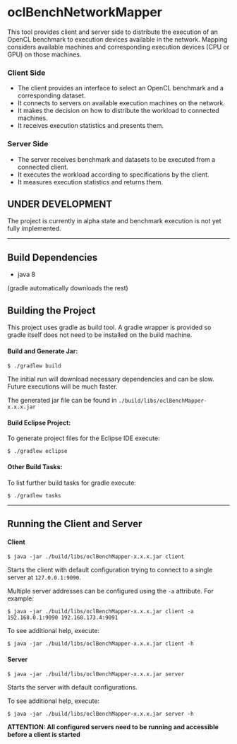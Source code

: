 # oclBenchNetworkMapper

This tool provides client and server side to distribute the execution of an OpenCL benchmark to execution devices available in the network. Mapping considers available machines and corresponding execution devices (CPU or GPU) on those machines.

### Client Side
- The client provides an interface to select an OpenCL benchmark and a corresponding dataset.
- It connects to servers on available execution machines on the network.
- It makes the decision on how to distribute the workload to connected machines.
- It receives execution statistics and presents them.

### Server Side
- The server receives benchmark and datasets to be executed from a connected client.
- It executes the workload according to specifications by the client.
- It measures execution statistics and returns them.


## UNDER DEVELOPMENT
The project is currently in alpha state and benchmark execution is not yet fully implemented.

---

## Build Dependencies
* java 8

(gradle automatically downloads the rest)

## Building the Project
This project uses gradle as build tool. A gradle wrapper is provided so gradle itself does not need to be installed on the build machine.

#### Build and Generate Jar:
```
$ ./gradlew build
```
The initial run will download necessary dependencies and can be slow. Future executions will be much faster.

The generated jar file can be found in ``./build/libs/oclBenchMapper-x.x.x.jar``

#### Build Eclipse Project:
To generate project files for the Eclipse IDE execute:
```
$ ./gradlew eclipse
```
#### Other Build Tasks:
To list further build tasks for gradle execute:
```
$ ./gradlew tasks
```
---

## Running the Client and Server
#### Client
```
$ java -jar ./build/libs/oclBenchMapper-x.x.x.jar client
```
Starts the client with default configuration trying to connect to a single server at `127.0.0.1:9090`. 

Multiple server addresses can be configured using the `-a` attribute. For example:
```
$ java -jar ./build/libs/oclBenchMapper-x.x.x.jar client -a 192.168.0.1:9090 192.168.173.4:9091

```
To see additional help, execute:
```
$ java -jar ./build/libs/oclBenchMapper-x.x.x.jar client -h
```


#### Server
```
$ java -jar ./build/libs/oclBenchMapper-x.x.x.jar server
```
Starts the server with default configurations.

To see additional help, execute:
```
$ java -jar ./build/libs/oclBenchMapper-x.x.x.jar server -h
```

**ATTENTION: All configured servers need to be running and accessible before a client is started**


